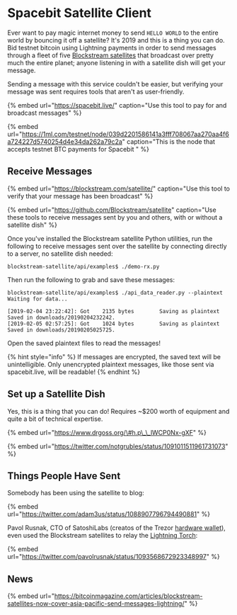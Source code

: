 # Spacebit Satellite Client

Ever want to pay magic internet money to send `HELLO WORLD` to the entire world by bouncing it off a satellite? It's 2019 and this is a thing you can do. Bid testnet bitcoin using Lightning payments in order to send messages through a fleet of five [Blockstream satellites](https://blockstream.com/satellite/) that broadcast over pretty much the entire planet; anyone listening in with a satellite dish will get your message.

Sending a message with this service couldn't be easier, but verifying your message was sent requires tools that aren't as user-friendly.

{% embed url="https://spacebit.live/" caption="Use this tool to pay for and broadcast messages" %}

{% embed url="https://1ml.com/testnet/node/039d2201586141a3fff708067aa270aa4f6a724227d5740254d4e34da262a79c2a" caption="This is the node that accepts testnet BTC payments for Spacebit " %}

## Receive Messages

{% embed url="https://blockstream.com/satellite/" caption="Use this tool to verify that your message has been broadcast" %}

{% embed url="https://github.com/Blockstream/satellite" caption="Use these tools to receive messages sent by you and others, with or without a satellite dish" %}

Once you've installed the Blockstream satellite Python utilities, run the following to receive messages sent over the satellite by connecting directly to a server, no satellite dish needed:

```text
blockstream-satellite/api/examples$ ./demo-rx.py
```

Then run the following to grab and save these messages:

```text
blockstream-satellite/api/examples$ ./api_data_reader.py --plaintext
Waiting for data...

[2019-02-04 23:22:42]: Got    2135 bytes        Saving as plaintext
Saved in downloads/20190204232242.
[2019-02-05 02:57:25]: Got    1024 bytes        Saving as plaintext
Saved in downloads/20190205025725.
```

Open the saved plaintext files to read the messages!

{% hint style="info" %}
If messages are encrypted, the saved text will be unintelligible. Only unencrypted plaintext messages, like those sent via spacebit.live, will be readable!
{% endhint %}

## Set up a Satellite Dish

Yes, this is a thing that you can do!  Requires ~$200 worth of equipment and quite a bit of technical expertise.

{% embed url="https://www.drgoss.org/\#h.p\_\_lWCP0Nx-gXF" %}

{% embed url="https://twitter.com/notgrubles/status/1091011511961731073" %}

## Things People Have Sent

Somebody has been using the satellite to blog:

{% embed url="https://twitter.com/adam3us/status/1088907796794490881" %}

Pavol Rusnak, CTO of SatoshiLabs \(creatos of the Trezor [hardware wallet]()\), even used the Blockstream satellites to relay the [Lightning Torch](lightning-torch.md):

{% embed url="https://twitter.com/pavolrusnak/status/1093568672923348997" %}

## News

{% embed url="https://bitcoinmagazine.com/articles/blockstream-satellites-now-cover-asia-pacific-send-messages-lightning/" %}



